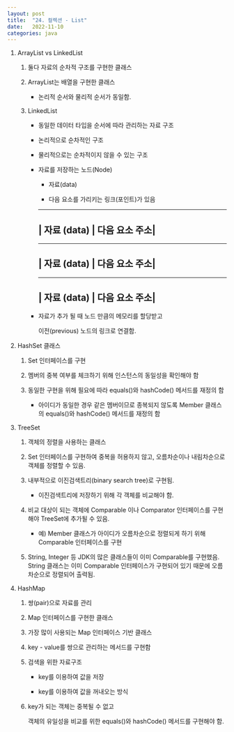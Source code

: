 ```yaml
---
layout: post
title:  "24. 컬렉션 - List"
date:   2022-11-10
categories: java
---
```

1. ArrayList vs LinkedList

    1) 둘다 자료의 순차적 구조를 구현한 클래스

    2) ArrayList는 배열을 구현한 클래스

        - 논리적 순서와 물리적 순서가 동일함.

    3) LinkedList

        - 동일한 데이터 타입을 순서에 따라 관리하는 자료 구조

        - 논리적으로 순차적인 구조

        - 물리적으로는 순차적이지 않을 수 있는 구조

        - 자료를 저장하는 노드(Node)

            - 자료(data)

            - 다음 요소를 가리키는 링크(포인트)가 있음


            -----------------------------
            | 자료 (data) | 다음 요소 주소|
            -----------------------------
        
            -----------------------------
            | 자료 (data) | 다음 요소 주소|
            -----------------------------

            -----------------------------
            | 자료 (data) | 다음 요소 주소|
            -----------------------------
        

        - 자료가 추가 될 때 노드 만큼의 메모리를 할당받고 

          이전(previous) 노드의 링크로 연결함.

2. HashSet 클래스 

    1) Set 인터페이스를 구현

    2) 멤버의 중복 여부를 체크하기 위해 인스턴스의 동일성을 확인해야 함

    3) 동일한 구현을 위해 필요에 따라 equals()와 hashCode() 메서드를 재정의 함

        - 아이디가 동일한 경우 같은 멤버이므로
          종복되지 않도록 Member 클래스의 equals()와 hashCode() 메서드를 재정의 함

3. TreeSet

    1) 객체의 정렬을 사용하는 클래스 

    2) Set 인터페이스를 구현하여 중복을 허용하지 않고,
       오름차순이나 내림차순으로 객체를 정렬할 수 있음.

    3) 내부적으로 이진검색트리(binary search tree)로 구현됨.

        - 이진검색트리에 저장하기 위해 각 객체를 비교해야 함.

    4) 비교 대상이 되는 객체에 Comparable 이나 Comparator 인터페이스를 구현 해야
       TreeSet에 추가될 수 있음.

       - 예) Member 클래스가 아이디가 오름차순으로 정렬되게 하기 위해
             Comparable 인터페이스를 구현

    5) String, Integer 등 JDK의 많은 클래스들이 이미 Comparable를 구현했음.
        String 클래스는 이미 Comparable 인터페이스가 구현되어 있기 때문에
        오름차순으로 정렬되어 출력됨.

4. HashMap 

    1) 쌍(pair)으로 자료를 관리

    2) Map 인터페이스를 구현한 클래스

    3) 가장 많이 사용되는 Map 인터페이스 기반 클래스

    4) key - value를 쌍으로 관리하는 메서드를 구현함

    5) 검색을 위한 자료구조

        - key를 이용하여 값을 저장

        - key를 이용하여 값을 꺼내오는 방식

    6) key가 되는 객체는 중복될 수 없고
    
       객체의 유일성을 비교를 위한 equals()와 hashCode() 메서드를 구현해야 함.